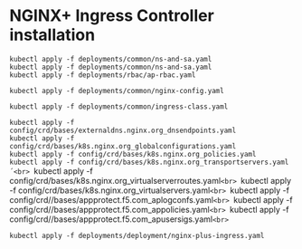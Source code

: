 # NGINX+ Ingress Controller installation

<!--- setup rbac ---> 
`kubectl apply -f deployments/common/ns-and-sa.yaml`<br>
`kubectl apply -f deployments/common/ns-and-sa.yaml`<br>
`kubectl apply -f deployments/rbac/ap-rbac.yaml`<br>

<!--- create common resources ---> 

<!--- create default server secret ---> 
<!--- kubectl apply -f examples/shared-examples/default-server-secret/default-server-secret.yaml ---> 

<!--- create a configmap ---> 
`kubectl apply -f deployments/common/nginx-config.yaml`

<!--- create an ingress-class ---> 
`kubectl apply -f deployments/common/ingress-class.yaml`

<!--- create crds ---> 
`kubectl apply -f config/crd/bases/externaldns.nginx.org_dnsendpoints.yaml`<br>
`kubectl apply -f config/crd/bases/k8s.nginx.org_globalconfigurations.yaml`<br>
`kubectl apply -f config/crd/bases/k8s.nginx.org_policies.yaml`<br>
`kubectl apply -f config/crd/bases/k8s.nginx.org_transportservers.yaml´<br>
`kubectl apply -f config/crd/bases/k8s.nginx.org_virtualserverroutes.yaml`<br>
`kubectl apply -f config/crd/bases/k8s.nginx.org_virtualservers.yaml`<br>
`kubectl apply -f config/crd//bases/appprotect.f5.com_aplogconfs.yaml`<br>
`kubectl apply -f config/crd//bases/appprotect.f5.com_appolicies.yaml`<br>
`kubectl apply -f config/crd//bases/appprotect.f5.com_apusersigs.yaml`<br>`

<!--- deploy N+ ---> 
`kubectl apply -f deployments/deployment/nginx-plus-ingress.yaml`<br>

